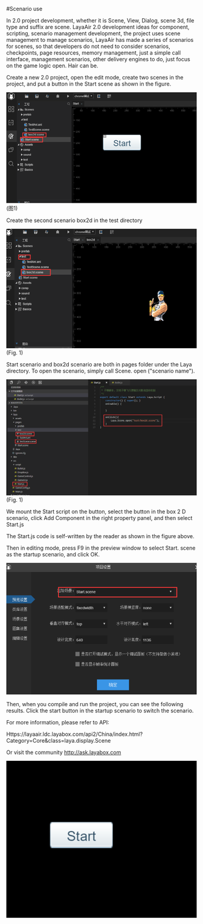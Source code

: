 #Scenario use

In 2.0 project development, whether it is Scene, View, Dialog, scene 3d, file type and suffix are scene. LayaAir 2.0 development ideas for component, scripting, scenario management development, the project uses scene management to manage scenarios, LayaAir has made a series of scenarios for scenes, so that developers do not need to consider scenarios, checkpoints, page resources, memory management, just a simple call interface, management scenarios, other delivery engines to do, just focus on the game logic open. Hair can be.



Create a new 2.0 project, open the edit mode, create two scenes in the project, and put a button in the Start scene as shown in the figure.



![1](img\1.png)(图1)




Create the second scenario box2d in the test directory

![1](img\2.png)(Fig. 1)

Start scenario and box2d scenario are both in pages folder under the Laya directory. To open the scenario, simply call Scene. open ("scenario name").

![1](img\3.png)(Fig. 1)

We mount the Start script on the button, select the button in the box 2 D scenario, click Add Component in the right property panel, and then select Start.js

The Start.js code is self-written by the reader as shown in the figure above.

Then in editing mode, press F9 in the preview window to select Start. scene as the startup scenario, and click OK.

![1](img\4.png)



Then, when you compile and run the project, you can see the following results. Click the start button in the startup scenario to switch the scenario.

For more information, please refer to API:

Https://layaair.ldc.layabox.com/api2/China/index.html?Category=Core&class=laya.display.Scene

Or visit the community http://ask.layabox.com

![1](img\ide.gif)